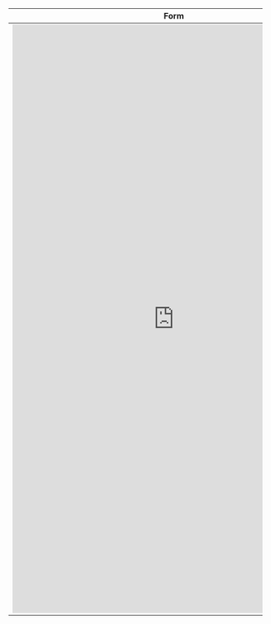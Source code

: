   Form|
  ----|
  <iframe src="https://docs.google.com/forms/d/e/1FAIpQLSesNLM6fISHZK_2-EDRbChuLGStZcWz9IYGnSDAa9MMc3IgSw/viewform?embedded=true" width="640px" height="1165px" frameborder="0" marginheight="0" marginwidth="0">Loading…</iframe>  | Content Cell
